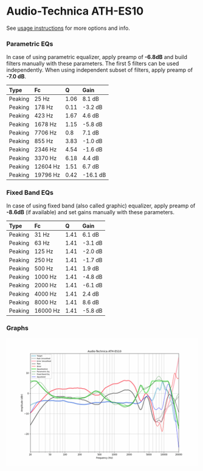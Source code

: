 # Audio-Technica ATH-ES10
See [usage instructions](https://github.com/jaakkopasanen/AutoEq#usage) for more options and info.

### Parametric EQs
In case of using parametric equalizer, apply preamp of **-6.8dB** and build filters manually
with these parameters. The first 5 filters can be used independently.
When using independent subset of filters, apply preamp of **-7.0 dB**.

| Type    | Fc       |    Q | Gain     |
|:--------|:---------|:-----|:---------|
| Peaking | 25 Hz    | 1.06 | 8.1 dB   |
| Peaking | 178 Hz   | 0.11 | -3.2 dB  |
| Peaking | 423 Hz   | 1.67 | 4.6 dB   |
| Peaking | 1678 Hz  | 1.15 | -5.8 dB  |
| Peaking | 7706 Hz  | 0.8  | 7.1 dB   |
| Peaking | 855 Hz   | 3.83 | -1.0 dB  |
| Peaking | 2346 Hz  | 4.54 | -1.6 dB  |
| Peaking | 3370 Hz  | 6.18 | 4.4 dB   |
| Peaking | 12604 Hz | 1.51 | 6.7 dB   |
| Peaking | 19796 Hz | 0.42 | -16.1 dB |

### Fixed Band EQs
In case of using fixed band (also called graphic) equalizer, apply preamp of **-8.6dB**
(if available) and set gains manually with these parameters.

| Type    | Fc       |    Q | Gain    |
|:--------|:---------|:-----|:--------|
| Peaking | 31 Hz    | 1.41 | 6.1 dB  |
| Peaking | 63 Hz    | 1.41 | -3.1 dB |
| Peaking | 125 Hz   | 1.41 | -2.0 dB |
| Peaking | 250 Hz   | 1.41 | -1.7 dB |
| Peaking | 500 Hz   | 1.41 | 1.9 dB  |
| Peaking | 1000 Hz  | 1.41 | -4.8 dB |
| Peaking | 2000 Hz  | 1.41 | -6.1 dB |
| Peaking | 4000 Hz  | 1.41 | 2.4 dB  |
| Peaking | 8000 Hz  | 1.41 | 8.6 dB  |
| Peaking | 16000 Hz | 1.41 | -5.8 dB |

### Graphs
![](./Audio-Technica%20ATH-ES10.png)
